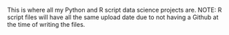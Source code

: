 This is where all my Python and R script data science projects are.
NOTE: R script files will have all the same upload date due to not having a Github at the time of writing the files.
